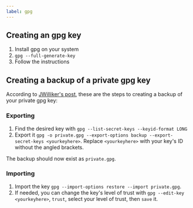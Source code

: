 ```yaml
---
label: gpg
---
```


## Creating an gpg key

1. Install gpg on your system
2. `gpg --full-generate-key`
3. Follow the instructions

## Creating a backup of a private gpg key
According to [JWilliker's post](https://www.jwillikers.com/backup-and-restore-a-gpg-key), these are the steps to creating a backup of your private gpg key:

### Exporting

1. Find the desired key with `gpg --list-secret-keys --keyid-format LONG`
2. Export it `gpg -o private.gpg --export-options backup --export-secret-keys <yourkeyhere>`. Replace `<yourkeyhere>` with your key's ID without the angled brackets.

The backup should now exist as `private.gpg`.

### Importing

1. Import the key `gpg --import-options restore --import private.gpg`.
2. If needed, you can change the key's level of trust with `gpg --edit-key <yourkeyhere>`, `trust`, select your level of trust, then `save` it.